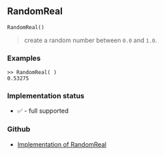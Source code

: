 ## RandomReal

```
RandomReal()
```

> create a random number between `0.0` and `1.0`.
 
### Examples

```
>> RandomReal( )
0.53275
```






### Implementation status

* &#x2705; - full supported

### Github

* [Implementation of RandomReal](https://github.com/axkr/symja_android_library/blob/master/symja_android_library/matheclipse-core/src/main/java/org/matheclipse/core/builtin/RandomFunctions.java#L646) 
